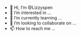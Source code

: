 - 👋 Hi, I’m @Lizzyspen
- 👀 I’m interested in ...
- 🌱 I’m currently learning ...
- 💞️ I’m looking to collaborate on ...
- 📫 How to reach me ...

<!---
Lizzyspen/Lizzyspen is a ✨ special ✨ repository because its `README.md` (this file) appears on your GitHub profile.
You can click the Preview link to take a look at your changes.
--->
